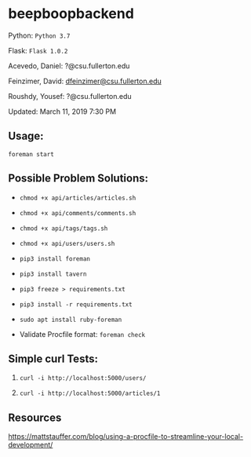 # beepboopbackend

Python: `Python 3.7`

Flask: `Flask 1.0.2`

Acevedo, Daniel: ?@csu.fullerton.edu

Feinzimer, David: dfeinzimer@csu.fullerton.edu

Roushdy, Yousef: ?@csu.fullerton.edu

Updated: March 11, 2019 7:30 PM
              
## Usage:

`foreman start`


## Possible Problem Solutions:

- `chmod +x api/articles/articles.sh`

- `chmod +x api/comments/comments.sh`

- `chmod +x api/tags/tags.sh`

- `chmod +x api/users/users.sh`

- `pip3 install foreman`

- `pip3 install tavern`

- `pip3 freeze > requirements.txt`

- `pip3 install -r requirements.txt`

- `sudo apt install ruby-foreman`

- Validate Procfile format: `foreman check`


## Simple curl Tests:

1) `curl -i http://localhost:5000/users/`

2) `curl -i http://localhost:5000/articles/1`


## Resources

https://mattstauffer.com/blog/using-a-procfile-to-streamline-your-local-development/
